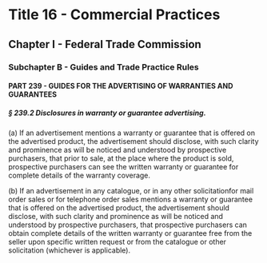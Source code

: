 
# Title 16 - Commercial Practices
## Chapter I - Federal Trade Commission
### Subchapter B - Guides and Trade Practice Rules
#### PART 239 - GUIDES FOR THE ADVERTISING OF WARRANTIES AND GUARANTEES
##### § 239.2 Disclosures in warranty or guarantee advertising.

(a) If an advertisement mentions a warranty or guarantee that is offered on the advertised product, the advertisement should disclose, with such clarity and prominence as will be noticed and understood by prospective purchasers, that prior to sale, at the place where the product is sold, prospective purchasers can see the written warranty or guarantee for complete details of the warranty coverage.

(b) If an advertisement in any catalogue, or in any other solicitationfor mail order sales or for telephone order sales mentions a warranty or guarantee that is offered on the advertised product, the advertisement should disclose, with such clarity and prominence as will be noticed and understood by prospective purchasers, that prospective purchasers can obtain complete details of the written warranty or guarantee free from the seller upon specific written request or from the catalogue or other solicitation (whichever is applicable).
